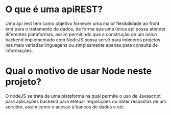 # O que é uma apiREST?
Uma api rest tem como objetivo fornecer uma maior flexibilidade ao front end para o tratamento de dados, de forma que uma única api possa atender diferentes plataformas, assim permitindo que a construção de um único backend implementado com NodeJS possa servir para inúmeros projetos nas mais variadas linguagens ou simplesmente apenas para consulta de informações.

# Qual o motivo de usar Node neste projeto?
O nodeJS se trata de uma plataforma na qual permite o uso de Javascript para aplicações backend para efetuar requisições ou obter respostas de um servidor, assim como o acesso à bancos de dados e etc.








